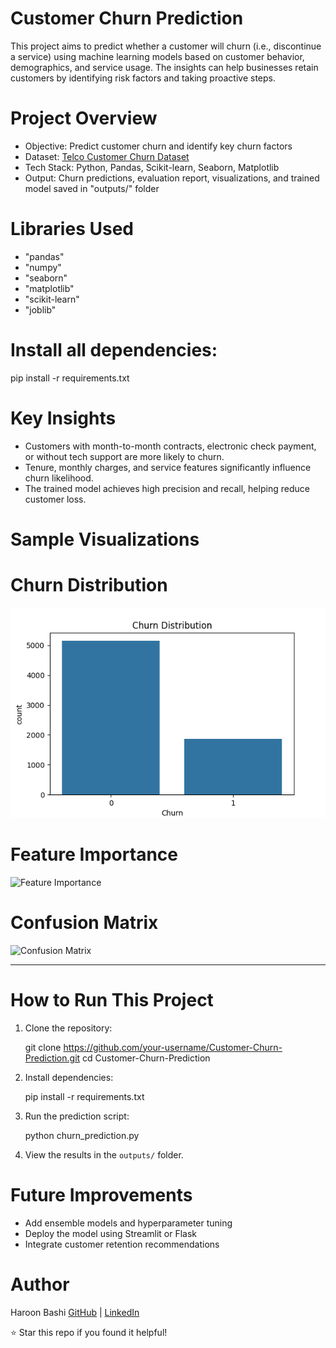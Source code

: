 # Customer Churn Prediction

This project aims to predict whether a customer will churn (i.e., discontinue a service) using machine learning models based on customer behavior, demographics, and service usage. The insights can help businesses retain customers by identifying risk factors and taking proactive steps.

# Project Overview

- Objective: Predict customer churn and identify key churn factors
- Dataset: [Telco Customer Churn Dataset](https://www.kaggle.com/datasets/blastchar/telco-customer-churn)
- Tech Stack: Python, Pandas, Scikit-learn, Seaborn, Matplotlib
- Output: Churn predictions, evaluation report, visualizations, and trained model saved in "outputs/" folder

# Libraries Used

- "pandas"
- "numpy"
- "seaborn"
- "matplotlib"
- "scikit-learn"
- "joblib"

# Install all dependencies:

pip install -r requirements.txt

# Key Insights

- Customers with month-to-month contracts, electronic check payment, or without tech support are more likely to churn.
- Tenure, monthly charges, and service features significantly influence churn likelihood.
- The trained model achieves high precision and recall, helping reduce customer loss.

# Sample Visualizations

# Churn Distribution  
![Churn Distribution](outputs/churn_distribution.png)

# Feature Importance  
![Feature Importance](outputs/feature_importance.png)

# Confusion Matrix  
![Confusion Matrix](outputs/confusion_matrix.png)

---

# How to Run This Project

1. Clone the repository:

   git clone https://github.com/your-username/Customer-Churn-Prediction.git
   cd Customer-Churn-Prediction

2. Install dependencies:
   
   pip install -r requirements.txt
   
3. Run the prediction script:
   
   python churn_prediction.py

4. View the results in the `outputs/` folder.


# Future Improvements

- Add ensemble models and hyperparameter tuning
- Deploy the model using Streamlit or Flask
- Integrate customer retention recommendations

# Author
Haroon Bashi
[GitHub](https://github.com/haroonbashi2514) | [LinkedIn](https://www.linkedin.com/in/haroon-bashi-3aa683215)

⭐️ Star this repo if you found it helpful!
